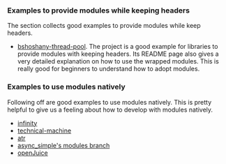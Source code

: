 ### Examples to provide modules while keeping headers

The section collects good examples to provide modules while keep headers.

- [bshoshany-thread-pool](https://github.com/bshoshany/thread-pool). The project is a good example
  for libraries to provide modules with keeping headers. Its README page also gives a very detailed
  explanation on how to use the wrapped modules. This is really good for beginners to understand how
  to adopt modules.


### Examples to use modules natively

Following off are good examples to use modules natively. This is pretty helpful to give us a feeling
about how to develop with modules natively.

- [infinity](https://github.com/infiniflow/infinity)
- [technical-machine](https://github.com/davidstone/technical-machine)
- [atr](https://github.com/kaimfrai/atr/tree/main)
- [async_simple's modules branch](https://github.com/alibaba/async_simple/tree/CXX20Modules)
- [openJuice](https://github.com/mikomikotaishi/openJuice)
